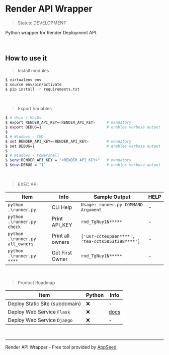 # Render API Wrapper 

> Status: DEVELOPMENT

Python wrapper for Render Deployment API.

<br />

## How to use it

> Install modules

```bash
$ virtualenv env
$ source env/bin/activate
$ pip install -r requirements.txt
```

<br />

> Export Variables

```bash
$ # Unix / MacOs 
$ export RENDER_API_KEY=<RENDER_API_KEY>     # mandatory
$ export DEBUG=1                             # enables verbose output
$
$ # Windows - CMD 
$ set RENDER_API_KEY=<RENDER_API_KEY>        # mandatory
$ set DEBUG=1                                # enables verbose output
$
$ # Windows - Powershell
$ $env:RENDER_API_KEY = "<RENDER_API_KEY>"   # mandatory
$ $env:DEBUG = "1"                           # enables verbose output
```

<br />

> EXEC API

| Item | Info | Sample Output | HELP |
| --- | --- | --- | --- |
| `python .\runner.py` | CLI Help | `Usage: runner.py COMMAND Argument` | - |
| `python .\runner.py check` | Print API_KEY | `rnd_TgNuy1N*****` | - |
| `python .\runner.py all_owners` | Print all owners | `['usr-ccteupaen****', 'tea-ccts5053t398****']` | - |
| `python .\runner.py ****` | Get First Owner | `rnd_TgNuy1N*****` | - |


<br />

> Product Roadmap 

| Item | Python | Info |
| --- | --- | --- |
| Deploy Static Site (subdomain) | ❌ | - |
| Deploy Web Service `Flask` | ❌ | [docs](./docs/python/deploy-flask.md) |
| Deploy Web Service `Django` | ❌ | - |

<br />

---
Render API Wrapper  - Free tool provided by [AppSeed](https://appseed.us/)
